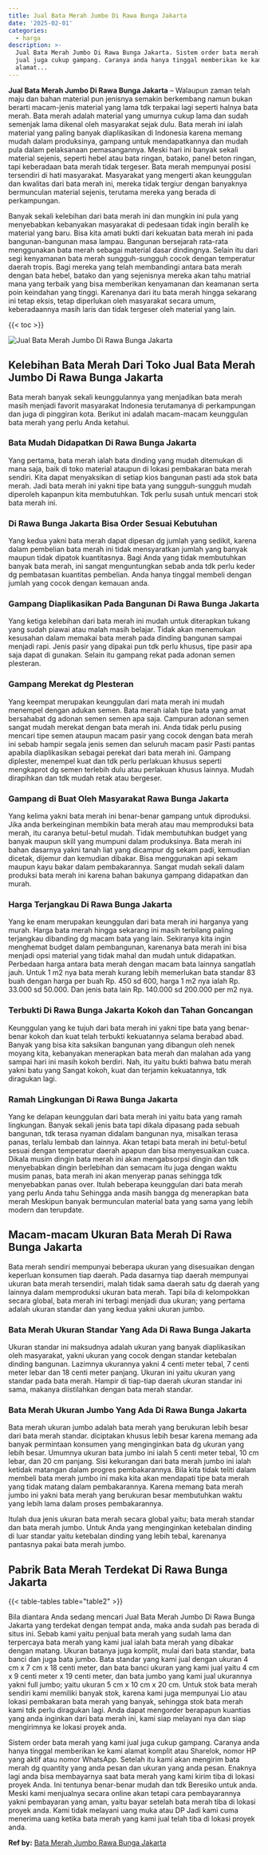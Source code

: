```yaml
---
title: Jual Bata Merah Jumbo Di Rawa Bunga Jakarta
date: '2025-02-01'
categories:
  - harga
description: >-
  Jual Bata Merah Jumbo Di Rawa Bunga Jakarta. Sistem order bata merah yang kami
  jual juga cukup gampang. Caranya anda hanya tinggal memberikan ke kami
  alamat...
---
```


**Jual Bata Merah Jumbo Di Rawa Bunga Jakarta** – Walaupun zaman telah maju dan bahan material pun jenisnya semakin berkembang namun bukan berarti macam-jenis material yang lama tdk terpakai lagi seperti halnya bata merah. Bata merah adalah material yang umurnya cukup lama dan sudah semenjak lama dikenal oleh masyarakat sejak dulu. Bata merah ini ialah material yang paling banyak diaplikasikan di Indonesia karena memang mudah dalam produksinya, gampang untuk mendapatkannya dan mudah pula dalam pelaksanaan pemasangannya. Meski hari ini banyak sekali material sejenis, seperti hebel atau bata ringan, batako, panel beton ringan, tapi keberadaan bata merah tidak tergeser. Bata merah mempunyai posisi tersendiri di hati masyarakat. Masyarakat yang mengerti akan keunggulan dan kwalitas dari bata merah ini, mereka tidak tergiur dengan banyaknya bermunculan material sejenis, terutama mereka yang berada di perkampungan.

Banyak sekali kelebihan dari bata merah ini dan mungkin ini pula yang menyebabkan kebanyakan masyarakat di pedesaan tidak ingin beralih ke material yang baru. Bisa kita amati bukti dari kekuatan bata merah ini pada bangunan-bangunan masa lampau. Bangunan bersejarah rata-rata menggunakan bata merah sebagai material dasar dindingnya. Selain itu dari segi kenyamanan bata merah sungguh-sungguh cocok dengan temperatur daerah tropis. Bagi mereka yang telah membandingi antara bata merah dengan bata hebel, batako dan yang sejenisnya mereka akan tahu matrial mana yang terbaik yang bisa memberikan kenyamanan dan keamanan serta poin keindahan yang tinggi. Karenanya dari itu bata merah hingga sekarang ini tetap eksis, tetap diperlukan oleh masyarakat secara umum, keberadaannya masih laris dan tidak tergeser oleh material yang lain.

{{< toc >}}

![Jual Bata Merah Jumbo Di Rawa Bunga Jakarta](/images/jual-bata-merah-21.png)

## Kelebihan Bata Merah Dari Toko Jual Bata Merah Jumbo Di Rawa Bunga Jakarta

Bata merah banyak sekali keunggulannya yang menjadikan bata merah masih menjadi favorit masyarakat Indonesia terutamanya di perkampungan dan juga di pinggiran kota. Berikut ini adalah macam-macam keunggulan bata merah yang perlu Anda ketahui.

### Bata Mudah Didapatkan Di Rawa Bunga Jakarta

Yang pertama, bata merah ialah bata dinding yang mudah ditemukan di mana saja, baik di toko material ataupun di lokasi pembakaran bata merah sendiri. Kita dapat menyaksikan di setiap kios bangunan pasti ada stok bata merah. Jadi bata merah ini yakni tipe bata yang sungguh-sungguh mudah diperoleh kapanpun kita membutuhkan. Tdk perlu susah untuk mencari stok bata merah ini.

### Di Rawa Bunga Jakarta Bisa Order Sesuai Kebutuhan

Yang kedua yakni bata merah dapat dipesan dg jumlah yang sedikit, karena dalam pembelian bata merah ini tidak mensyaratkan jumlah yang banyak maupun tidak dipatok kuantitasnya. Bagi Anda yang tidak membutuhkan banyak bata merah, ini sangat menguntungkan sebab anda tdk perlu keder dg pembatasan kuantitas pembelian. Anda hanya tinggal membeli dengan jumlah yang cocok dengan kemauan anda.

### Gampang Diaplikasikan Pada Bangunan Di Rawa Bunga Jakarta

Yang ketiga kelebihan dari bata merah ini mudah untuk diterapkan tukang yang sudah piawai atau malah masih belajar. Tidak akan menemukan kesusahan dalam memakai bata merah pada dinding bangunan sampai menjadi rapi. Jenis pasir yang dipakai pun tdk perlu khusus, tipe pasir apa saja dapat di gunakan. Selain itu gampang rekat pada adonan semen plesteran.

### Gampang Merekat dg Plesteran

Yang keempat merupakan keunggulan dari mata merah ini mudah menempel dengan adukan semen. Bata merah ialah tipe bata yang amat bersahabat dg adonan semen semen apa saja. Campuran adonan semen sangat mudah merekat dengan bata merah ini. Anda tidak perlu pusing mencari tipe semen ataupun macam pasir yang cocok dengan bata merah ini sebab hampir segala jenis semen dan seluruh macam pasir Pasti pantas apabila diaplikasikan sebagai perekat dari bata merah ini. Gampang diplester, menempel kuat dan tdk perlu perlakuan khusus seperti mengkaprot dg semen terlebih dulu atau perlakuan khusus lainnya. Mudah dirapihkan dan tdk mudah retak atau bergeser.

### Gampang di Buat Oleh Masyarakat Rawa Bunga Jakarta

Yang kelima yakni bata merah ini benar-benar gampang untuk diproduksi. Jika anda berkeinginan membikin bata merah atau mau memproduksi bata merah, itu caranya betul-betul mudah. Tidak membutuhkan budget yang banyak maupun skill yang mumpuni dalam produksinya. Bata merah ini bahan dasarnya yakni tanah liat yang dicampur dg sekam padi, kemudian dicetak, dijemur dan kemudian dibakar. Bisa menggunakan api sekam maupun kayu bakar dalam pembakarannya. Sangat mudah sekali dalam produksi bata merah ini karena bahan bakunya gampang didapatkan dan murah.

### Harga Terjangkau Di Rawa Bunga Jakarta

Yang ke enam merupakan keunggulan dari bata merah ini harganya yang murah. Harga bata merah hingga sekarang ini masih terbilang paling terjangkau dibanding dg macam bata yang lain. Sekiranya kita ingin menghemat budget dalam pembangunan, karenanya bata merah ini bisa menjadi opsi material yang tidak mahal dan mudah untuk didapatkan. Perbedaan harga antara bata merah dengan macam bata lainnya sangatlah jauh. Untuk 1 m2 nya bata merah kurang lebih memerlukan bata standar 83 buah dengan harga per buah Rp. 450 sd 600, harga 1 m2 nya ialah Rp. 33.000 sd 50.000. Dan jenis bata lain Rp. 140.000 sd 200.000 per m2 nya.

### Terbukti Di Rawa Bunga Jakarta Kokoh dan Tahan Goncangan

Keunggulan yang ke tujuh dari bata merah ini yakni tipe bata yang benar-benar kokoh dan kuat telah terbukti kekuatannya selama berabad abad. Banyak yang bisa kita saksikan bangunan yang dibangun oleh nenek moyang kita, kebanyakan menerapkan bata merah dan malahan ada yang sampai hari ini masih kokoh berdiri. Nah, itu yaitu bukti bahwa batu merah yakni batu yang Sangat kokoh, kuat dan terjamin kekuatannya, tdk diragukan lagi.

### Ramah Lingkungan Di Rawa Bunga Jakarta

Yang ke delapan keunggulan dari bata merah ini yaitu bata yang ramah lingkungan. Banyak sekali jenis bata tapi dikala dipasang pada sebuah bangunan, tdk terasa nyaman didalam bangunan nya, misalkan terasa panas, terlalu lembab dan lainnya. Akan tetapi bata merah ini betul-betul sesuai dengan temperatur daerah apapun dan bisa menyesuaikan cuaca. Dikala musim dingin bata merah ini akan mengabsorpsi dingin dan tdk menyebabkan dingin berlebihan dan semacam itu juga dengan waktu musim panas, bata merah ini akan menyerap panas sehingga tdk menyebabkan panas over. Itulah beberapa keunggulan dari bata merah yang perlu Anda tahu Sehingga anda masih bangga dg menerapkan bata merah Meskipun banyak bermunculan material bata yang sama yang lebih modern dan terupdate.

## Macam-macam Ukuran Bata Merah Di Rawa Bunga Jakarta

Bata merah sendiri mempunyai beberapa ukuran yang disesuaikan dengan keperluan konsumen tiap daerah. Pada dasarnya tiap daerah mempunyai ukuran bata merah tersendiri, malah tidak sama daerah satu dg daerah yang lainnya dalam memproduksi ukuran bata merah. Tapi bila di kelompokkan secara global, bata merah ini terbagi menjadi dua ukuran; yang pertama adalah ukuran standar dan yang kedua yakni ukuran jumbo.

### Bata Merah Ukuran Standar Yang Ada Di Rawa Bunga Jakarta

Ukuran standar ini maksudnya adalah ukuran yang banyak diaplikasikan oleh masyarakat, yakni ukuran yang cocok dengan standar ketebalan dinding bangunan. Lazimnya ukurannya yakni 4 centi meter tebal, 7 centi meter lebar dan 18 centi meter panjang. Ukuran ini yaitu ukuran yang standar pada bata merah. Hampir di tiap-tiap daerah ukuran standar ini sama, makanya diistilahkan dengan bata merah standar.

### Bata Merah Ukuran Jumbo Yang Ada Di Rawa Bunga Jakarta

Bata merah ukuran jumbo adalah bata merah yang berukuran lebih besar dari bata merah standar. diciptakan khusus lebih besar karena memang ada banyak permintaan konsumen yang menginginkan bata dg ukuran yang lebih besar. Umumnya ukuran bata jumbo ini ialah 5 centi meter tebal, 10 cm lebar, dan 20 cm panjang. Sisi kekurangan dari bata merah jumbo ini ialah ketidak matangan dalam progres pembakarannya. Bila kita tidak teliti dalam membeli bata merah jumbo ini maka kita akan mendapati tipe bata merah yang tidak matang dalam pembakarannya. Karena memang bata merah jumbo ini yakni bata merah yang berukuran besar membutuhkan waktu yang lebih lama dalam proses pembakarannya.

Itulah dua jenis ukuran bata merah secara global yaitu; bata merah standar dan bata merah jumbo. Untuk Anda yang menginginkan ketebalan dinding di luar standar yaitu ketebalan dinding yang lebih tebal, karenanya pantasnya pakai bata merah jumbo.

## Pabrik Bata Merah Terdekat Di Rawa Bunga Jakarta

{{< table-tables table="table2" >}}

Bila diantara Anda sedang mencari Jual Bata Merah Jumbo Di Rawa Bunga Jakarta yang terdekat dengan tempat anda, maka anda sudah pas berada di situs ini. Sebab kami yaitu penjual bata merah yang sudah lama dan terpercaya bata merah yang kami jual ialah bata merah yang dibakar dengan matang. Ukuran batanya juga komplit, mulai dari bata standar, bata banci dan juga bata jumbo. Bata standar yang kami jual dengan ukuran 4 cm x 7 cm x 18 centi meter, dan bata banci ukuran yang kami jual yaitu 4 cm x 9 centi meter x 19 centi meter, dan bata jumbo yang kami jual ukurannya yakni full jumbo; yaitu ukuran 5 cm x 10 cm x 20 cm. Untuk stok bata merah sendiri kami memiliki banyak stok, karena kami juga mempunyai Lio atau lokasi pembakaran bata merah yang banyak, sehingga stok bata merah kami tdk perlu diragukan lagi. Anda dapat mengorder berapapun kuantias yang anda inginkan dari bata merah ini, kami siap melayani nya dan siap mengirimnya ke lokasi proyek anda.

Sistem order bata merah yang kami jual juga cukup gampang. Caranya anda hanya tinggal memberikan ke kami alamat komplit atau Sharelok, nomor HP yang aktif atau nomor WhatsApp. Setelah itu kami akan mengirim bata merah dg quantity yang anda pesan dan ukuran yang anda pesan. Enaknya lagi anda bisa membayarnya saat bata merah yang kami kirim tiba di lokasi proyek Anda. Ini tentunya benar-benar mudah dan tdk Beresiko untuk anda. Meski kami menjualnya secara online akan tetapi cara pembayarannya yakni pembayaran yang aman, yaitu bayar setelah bata merah tiba di lokasi proyek anda. Kami tidak melayani uang muka atau DP Jadi kami cuma menerima uang ketika bata merah yang kami jual telah tiba di lokasi proyek anda.

**Ref by:** [Bata Merah Jumbo Rawa Bunga Jakarta](https://id.wikipedia.org/wiki/Bata)
